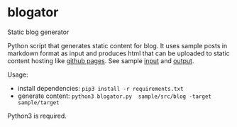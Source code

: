blogator
========

Static blog generator

Python script that generates static content for blog. It uses sample posts in markdown format as input and produces html that can be uploaded to static content hosting like [github pages][3]. See sample [input][1] and [output][2]. 

Usage: 
 - install dependencies: `pip3 install -r requirements.txt`
 - generate content: `python3 blogator.py  sample/src/blog -target sample/target`

Python3 is required.

 [1]: https://github.com/st-kurilin/blogator/tree/master/sample/src
 [2]: https://github.com/st-kurilin/blogator/tree/master/sample/target
 [3]: https://pages.github.com/